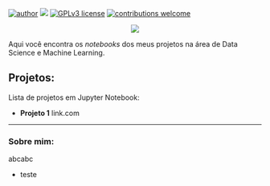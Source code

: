[![author](https://img.shields.io/badge/-mattmagrin-red)](https://www.linkedin.com/in/matheusmagrin/) [![](https://img.shields.io/badge/python-3.7+-blue.svg)](https://www.python.org/downloads/release/python-365/) [![GPLv3 license](https://img.shields.io/badge/License-GPLv3-blue.svg)](http://perso.crans.org/besson/LICENSE.html) [![contributions welcome](https://img.shields.io/badge/contributions-welcome-brightgreen.svg?style=flat)](https://github.com/mattmagrin/data_science/issues)

<p align="center">
  <img src="/img/github_cover.png" >
</p>

Aqui você encontra os *notebooks* dos meus projetos na área de Data Science e Machine Learning.

## Projetos:
Lista de projetos em Jupyter Notebook:

* **Projeto 1** link.com 

---

### Sobre mim:

abcabc

* teste



